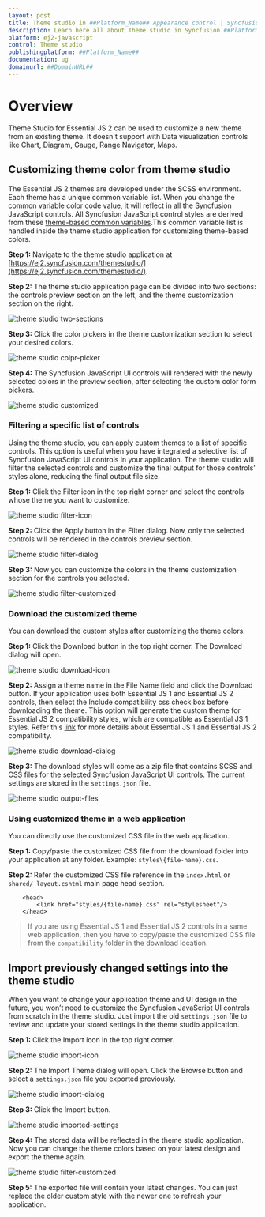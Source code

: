 ```yaml
---
layout: post
title: Theme studio in ##Platform_Name## Appearance control | Syncfusion
description: Learn here all about Theme studio in Syncfusion ##Platform_Name## Appearance control of Syncfusion Essential JS 2 and more.
platform: ej2-javascript
control: Theme studio 
publishingplatform: ##Platform_Name##
documentation: ug
domainurl: ##DomainURL##
---
```


# Overview

Theme Studio for Essential JS 2 can be used to customize a new theme from an existing theme. It doesn't support with Data visualization controls like Chart, Diagram, Gauge, Range Navigator, Maps.

## Customizing theme color from theme studio

The Essential JS 2 themes are developed under the SCSS environment. Each theme has a unique common variable list. When you change the common variable color code value, it will reflect in all the Syncfusion JavaScript controls. All Syncfusion JavaScript control styles are derived from these [theme-based common variables](theme#common-variables).This common variable list is handled inside the theme studio application for customizing theme-based colors.

**Step 1:** Navigate to the theme studio application at [https://ej2.syncfusion.com/themestudio/](https://ej2.syncfusion.com/themestudio/).

**Step 2:** The theme studio application page can be divided into two sections: the controls preview section on the left, and the theme customization section on the right.

![theme studio two-sections](images/two-pane.png)

**Step 3:** Click the color pickers in the theme customization section to select your desired colors.

![theme studio colpr-picker](images/colorpicker.png)

**Step 4:** The Syncfusion JavaScript UI controls will rendered with the newly selected colors in the preview section, after selecting the custom color form pickers.

![theme studio customized](images/customized.png)

### Filtering a specific list of controls

Using the theme studio, you can apply custom themes to a list of specific controls. This option is useful when you have integrated a selective list of Syncfusion JavaScript UI controls in your application. The theme studio will filter the selected controls and customize the final output for those controls’ styles alone, reducing the final output file size.

**Step 1:** Click the Filter icon in the top right corner and select the controls whose theme you want to customize.

![theme studio filter-icon](images/filter-icon.png)

**Step 2:** Click the Apply button in the Filter dialog. Now, only the selected controls will be rendered in the controls preview section.

![theme studio filter-dialog](images/filter-dialog.png)

**Step 3:** Now you can customize the colors in the theme customization section for the controls you selected.

![theme studio filter-customized](images/filter-customized.png)

### Download the customized theme

You can download the custom styles after customizing the theme colors.

**Step 1:** Click the Download button in the top right corner. The Download dialog will open.

![theme studio download-icon](images/download-icon.png)

**Step 2:** Assign a theme name in the File Name field and click the Download button. If your application uses both Essential JS 1 and Essential JS 2 controls, then select the Include compatibility css check box before downloading the theme. This option will generate the custom theme for Essential JS 2 compatibility styles, which are compatible as Essential JS 1 styles. Refer this [link](../getting-started/compatible-with-essential-js1) for more details about Essential JS 1 and Essential JS 2 compatibility.

![theme studio download-dialog](images/download-dialog.png)

**Step 3:** The download styles will come as a zip file that contains SCSS and CSS files for the selected Syncfusion JavaScript UI controls. The current settings are stored in the `settings.json` file.

![theme studio output-files](images/output-files.png)

### Using customized theme in a web application

You can directly use the customized CSS file in the web application.

**Step 1:** Copy/paste the customized CSS file from the download folder into your application at any folder. Example: `styles\{file-name}.css`.

**Step 2:** Refer the customized CSS file reference in the `index.html` or `shared/_layout.cshtml` main page head section.

```
    <head>
        <link href="styles/{file-name}.css" rel="stylesheet"/>
    </head>
```

> If you are using Essential JS 1 and Essential JS 2 controls in a same web application, then you have to copy/paste the customized CSS file from the `compatibility` folder in the download location.

## Import previously changed settings into the theme studio

When you want to change your application theme and UI design in the future, you won’t need to customize the Syncfusion JavaScript UI controls from scratch in the theme studio. Just import the old `settings.json` file to review and update your stored settings in the theme studio application.

**Step 1:** Click the Import icon in the top right corner.

![theme studio import-icon](images/import-icon.png)

**Step 2:** The Import Theme dialog will open. Click the Browse button and select a `settings.json` file you exported previously.

![theme studio import-dialog](images/import-dialog.png)

**Step 3:** Click the Import button.

![theme studio imported-settings](images/imported-settings.png)

**Step 4:** The stored data will be reflected in the theme studio application. Now you can change the theme colors based on your latest design and export the theme again.

![theme studio filter-customized](images/filter-customized.png)

**Step 5:** The exported file will contain your latest changes. You can just replace the older custom style with the newer one to refresh your application.

